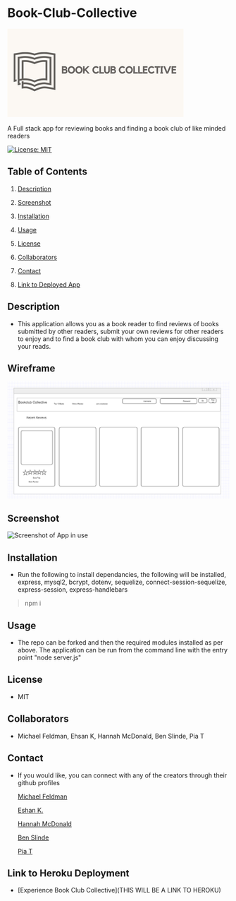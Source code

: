 # Book-Club-Collective

![logo](./public/images/logo2.png)

A Full stack app for reviewing books and finding a book club of like minded readers

[![License: MIT](https://img.shields.io/badge/License-MIT-yellow.svg)](https://opensource.org/licenses/MIT)

## Table of Contents

1. [Description](#description)

1. [Screenshot](#screenshot)

1. [Installation](#installation)

1. [Usage](#usage)

1. [License](#license)

1. [Collaborators](#collaborators)

1. [Contact](#contact)

1. [Link to Deployed App](#sample)


## <a id="description"></a>Description

* This application allows you as a book reader to find reviews of books submitted by other readers, submit your own reviews for other readers to enjoy and to find a book club with whom you can enjoy discussing your reads.

## <a id="wireframe"></a>Wireframe

![Wireframe Home Page](./public/images/BCCWireframe.png)

## <a id="screenshot"></a>Screenshot

![Screenshot of App in use]()

## <a id="installation"></a>Installation

* Run the following to install dependancies, the following will be installed, express, mysql2, bcrypt, dotenv, sequelize, connect-session-sequelize, express-session, express-handlebars

> npm i

## <a id="usage"></a>Usage

* The repo can be forked and then the required modules installed as per above.  The application can be run from the command line with the entry point "node server.js"

## <a id="license"></a>License

* MIT

## <a id="collaborators"></a>Collaborators

* Michael Feldman, Ehsan K, Hannah McDonald, Ben Slinde, Pia T

## <a id="contact"></a>Contact

* If you would like, you can connect with any of the creators through their github profiles

    [Michael Feldman](https://github.com/micah41224)

    [Eshan K.](https://github.com/ekhosr)

    [Hannah McDonald](https://github.com/hannahnmcdonald)

    [Ben Slinde](https://github.com/stevenslade)

    [Pia T](https://github.com/ptriv1)

## <a id="sample"></a>Link to Heroku Deployment

* [Experience Book Club Collective](THIS WILL BE A LINK TO HEROKU)

